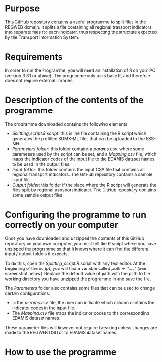 # Purpose
This GitHub repository contains a useful programme to split files in the REGWEB domain. It splits a file containing all regional transport indicators into separate files for each indicator, thus respecting the structure expected by the Transport Information System.

# Requirements
In order to run the Programme, you will need an installation of R on your PC (version 3.3.1 or above). The programme only uses base R, and therefore does not require external libraries.

# Description of the contents of the programme
The programme downloaded contains the following elements:
* _Splitting_script.R script_: this is the file containing the R script which generates the prefilled SDMX-ML files that can be uploaded to the ESS-MH.
* _Parameters folder_: this folder contains a *params.csv*, where some parameters used by the script can be set, and a *Mapping.csv* file, which maps the indicator codes of the input file to the EDAMIS dataset names to be used in the output files.
* _Input folder_: this folder contains the input CSV file that contains all regional transport indicators. The GitHub repository contains a sample input file.
* _Output folder_: this folder if the place where the R script will generate the files split by regional transport indicator. The GitHub repository contains some sample output files.

# Configuring the programme to run correctly on your computer
Once you have downloaded and unzipped the contents of this GitHub repository on your own computer, you must tell the R script where you have unzipped the programme so that it knows where it can find the different input / output folders it expects.

To do this, open the *Splitting_script.R* script with any text editor. At the beginning of the script, you will find a variable called *path ← "....."* (see screenshot below). Replace the default value of path with the path to the working directory you have unzipped the programme in and save the file.

The *Parameters* folder also contains some files that can be used to change certain configurations:
* In the *params.csv* file, the user can indicate which column contains the indicator codes in the input file.
* The *Mapping.csv* file maps the indicator codes to the corresponding EDAMIS dataset names.

These parameter files will however not require tweaking unless changes are made to the REGWEB DSD or to EDAMIS dataset names.

# How to use the programme



